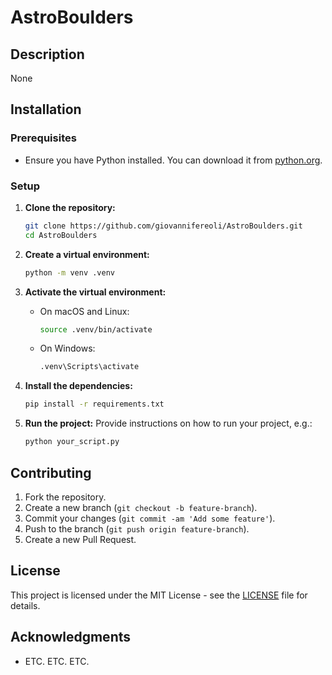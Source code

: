 # AstroBoulders

## Description
None

## Installation

### Prerequisites
- Ensure you have Python installed. You can download it from [python.org](https://www.python.org/).

### Setup

1. **Clone the repository:**
   ```sh
   git clone https://github.com/giovannifereoli/AstroBoulders.git
   cd AstroBoulders
   ```

2. **Create a virtual environment:**
   ```sh
   python -m venv .venv
   ```

3. **Activate the virtual environment:**
   - On macOS and Linux:
     ```sh
     source .venv/bin/activate
     ```
   - On Windows:
     ```sh
     .venv\Scripts\activate
     ```

4. **Install the dependencies:**
   ```sh
   pip install -r requirements.txt
   ```

5. **Run the project:**
   Provide instructions on how to run your project, e.g.:
   ```sh
   python your_script.py
   ```

## Contributing
1. Fork the repository.
2. Create a new branch (`git checkout -b feature-branch`).
3. Commit your changes (`git commit -am 'Add some feature'`).
4. Push to the branch (`git push origin feature-branch`).
5. Create a new Pull Request.

## License
This project is licensed under the MIT License - see the [LICENSE](LICENSE.md) file for details.

## Acknowledgments
- ETC. ETC. ETC.
